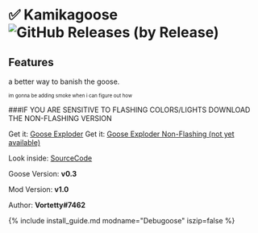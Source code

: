 # ✅ Kamikagoose ![GitHub Releases (by Release)](https://img.shields.io/github/downloads/desktopgooseunofficial/resourcehub/GooseExploder/total?logo=github)

## Features

a better way to banish the goose.

<sub><sup>im gonna be adding smoke when i can figure out how</sup></sub>

###IF YOU ARE SENSITIVE TO FLASHING COLORS/LIGHTS DOWNLOAD THE NON-FLASHING VERSION

Get it: [Goose Exploder](https://github.com/Vortetty/GooseExploder/releases/download/1.0/GooseExploder.dll)
Get it: [Goose Exploder Non-Flashing (not yet available)](https://github.com/Vortetty/GooseExploder/releases/download/1.0/GooseExploderNoFlash.dll)

Look inside: [SourceCode](https://github.com/Vortetty/GooseExploder)

Goose Version: **v0.3**

Mod Version: **v1.0**

Author: **Vortetty#7462**

{% include install_guide.md modname="Debugoose" iszip=false %}
